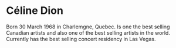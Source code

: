 # Céline Dion

Born 30 March 1968 in Charlemgne, Quebec. 
Is one the best selling Canadian artists and also one of the best selling artists in the world. 
Currently has the best selling concert residency in Las Vegas. 
